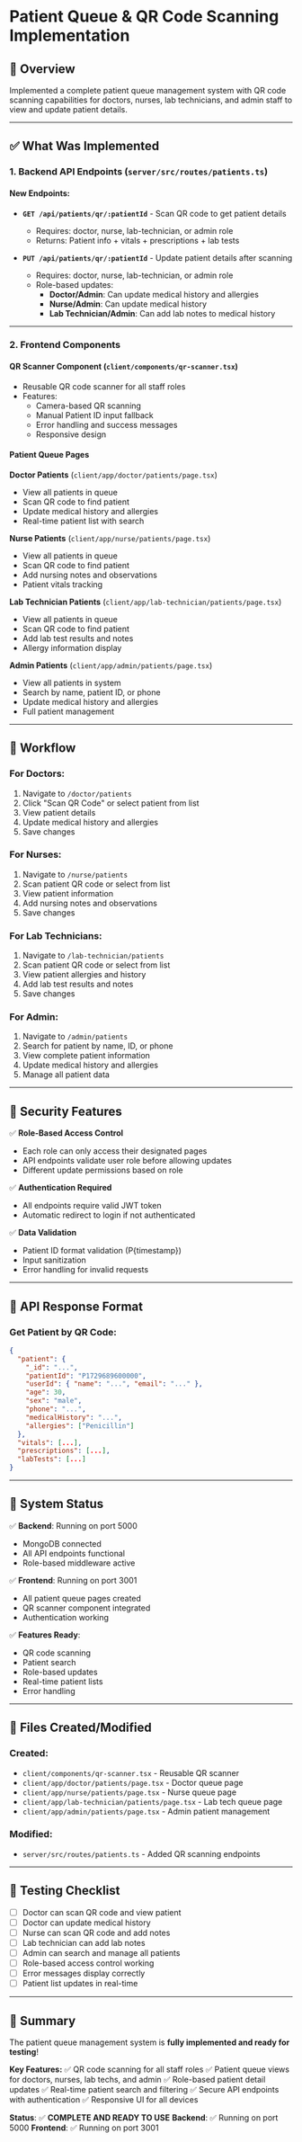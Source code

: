 # Patient Queue & QR Code Scanning Implementation

## 🎯 Overview
Implemented a complete patient queue management system with QR code scanning capabilities for doctors, nurses, lab technicians, and admin staff to view and update patient details.

---

## ✅ What Was Implemented

### 1. **Backend API Endpoints** (`server/src/routes/patients.ts`)

#### New Endpoints:
- **`GET /api/patients/qr/:patientId`** - Scan QR code to get patient details
  - Requires: doctor, nurse, lab-technician, or admin role
  - Returns: Patient info + vitals + prescriptions + lab tests
  
- **`PUT /api/patients/qr/:patientId`** - Update patient details after scanning
  - Requires: doctor, nurse, lab-technician, or admin role
  - Role-based updates:
    - **Doctor/Admin**: Can update medical history and allergies
    - **Nurse/Admin**: Can update medical history
    - **Lab Technician/Admin**: Can add lab notes to medical history

---

### 2. **Frontend Components**

#### **QR Scanner Component** (`client/components/qr-scanner.tsx`)
- Reusable QR code scanner for all staff roles
- Features:
  - Camera-based QR scanning
  - Manual Patient ID input fallback
  - Error handling and success messages
  - Responsive design

#### **Patient Queue Pages**

**Doctor Patients** (`client/app/doctor/patients/page.tsx`)
- View all patients in queue
- Scan QR code to find patient
- Update medical history and allergies
- Real-time patient list with search

**Nurse Patients** (`client/app/nurse/patients/page.tsx`)
- View all patients in queue
- Scan QR code to find patient
- Add nursing notes and observations
- Patient vitals tracking

**Lab Technician Patients** (`client/app/lab-technician/patients/page.tsx`)
- View all patients in queue
- Scan QR code to find patient
- Add lab test results and notes
- Allergy information display

**Admin Patients** (`client/app/admin/patients/page.tsx`)
- View all patients in system
- Search by name, patient ID, or phone
- Update medical history and allergies
- Full patient management

---

## 🔄 Workflow

### For Doctors:
1. Navigate to `/doctor/patients`
2. Click "Scan QR Code" or select patient from list
3. View patient details
4. Update medical history and allergies
5. Save changes

### For Nurses:
1. Navigate to `/nurse/patients`
2. Scan patient QR code or select from list
3. View patient information
4. Add nursing notes and observations
5. Save changes

### For Lab Technicians:
1. Navigate to `/lab-technician/patients`
2. Scan patient QR code or select from list
3. View patient allergies and history
4. Add lab test results and notes
5. Save changes

### For Admin:
1. Navigate to `/admin/patients`
2. Search for patient by name, ID, or phone
3. View complete patient information
4. Update medical history and allergies
5. Manage all patient data

---

## 🔐 Security Features

✅ **Role-Based Access Control**
- Each role can only access their designated pages
- API endpoints validate user role before allowing updates
- Different update permissions based on role

✅ **Authentication Required**
- All endpoints require valid JWT token
- Automatic redirect to login if not authenticated

✅ **Data Validation**
- Patient ID format validation (P{timestamp})
- Input sanitization
- Error handling for invalid requests

---

## 📱 API Response Format

### Get Patient by QR Code:
```json
{
  "patient": {
    "_id": "...",
    "patientId": "P1729689600000",
    "userId": { "name": "...", "email": "..." },
    "age": 30,
    "sex": "male",
    "phone": "...",
    "medicalHistory": "...",
    "allergies": ["Penicillin"]
  },
  "vitals": [...],
  "prescriptions": [...],
  "labTests": [...]
}
```

---

## 🚀 System Status

✅ **Backend**: Running on port 5000
- MongoDB connected
- All API endpoints functional
- Role-based middleware active

✅ **Frontend**: Running on port 3001
- All patient queue pages created
- QR scanner component integrated
- Authentication working

✅ **Features Ready**:
- QR code scanning
- Patient search
- Role-based updates
- Real-time patient lists
- Error handling

---

## 📂 Files Created/Modified

### Created:
- `client/components/qr-scanner.tsx` - Reusable QR scanner
- `client/app/doctor/patients/page.tsx` - Doctor queue page
- `client/app/nurse/patients/page.tsx` - Nurse queue page
- `client/app/lab-technician/patients/page.tsx` - Lab tech queue page
- `client/app/admin/patients/page.tsx` - Admin patient management

### Modified:
- `server/src/routes/patients.ts` - Added QR scanning endpoints

---

## 🧪 Testing Checklist

- [ ] Doctor can scan QR code and view patient
- [ ] Doctor can update medical history
- [ ] Nurse can scan QR code and add notes
- [ ] Lab technician can add lab notes
- [ ] Admin can search and manage all patients
- [ ] Role-based access control working
- [ ] Error messages display correctly
- [ ] Patient list updates in real-time

---

## 🎉 Summary

The patient queue management system is **fully implemented and ready for testing**!

**Key Features:**
✅ QR code scanning for all staff roles
✅ Patient queue views for doctors, nurses, lab techs, and admin
✅ Role-based patient detail updates
✅ Real-time patient search and filtering
✅ Secure API endpoints with authentication
✅ Responsive UI for all devices

**Status**: ✅ **COMPLETE AND READY TO USE**
**Backend**: ✅ Running on port 5000
**Frontend**: ✅ Running on port 3001

